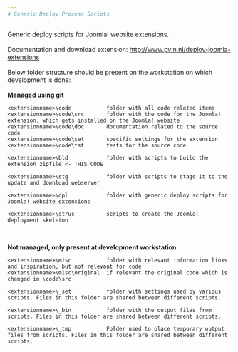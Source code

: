 ```yaml
--- 
# Generic Deploy Process Scripts
--- 		
```

Generic deploy scripts for Joomla! website extensions.<br/>
<br/>
Documentation and download extension: http://www.pvln.nl/deploy-joomla-extensions<br/>
<br/>
Below folder structure should be present on the workstation on which development is done:<br/>
<br/>
__Managed using git__
``` 
<extensionname>\code           folder with all code related items
<extensionname>\code\src       folder with the code for the Joomla! extension, which gets installed on the Joomla! website
<extensionname>\code\doc       documentation related to the source code
<extensionname>\code\set       specific settings for the extension
<extensionname>\code\tst       tests for the source code
			 
<extensionname>\bld            folder with scripts to build the extension zipfile <- THIS CODE
		 
<extensionname>\stg            folder with scripts to stage it to the update and download webserver

<extensionname>\dpl            folder with generic deploy scripts for Joomla! website extensions
 
<extensionname>\struc          scripts to create the Joomla! deployment skeleton
```
<br>

__Not managed, only present at development workstation__
```
<extensionname>\misc           folder with relevant information links and inspiration, but not relevant for code
<extensionname>\misc\original  if relevant the original code which is changed in \code\src

<extensionname>\_set           folder with settings used by various scripts. Files in this folder are shared between different scripts.

<extensionname>\_bin           folder with the output files from scripts. Files in this folder are shared between different scripts.

<extensionname>\_tmp           Folder used to place temporary output files from scripts. Files in this folder are shared between different scripts.
``` 
<br/>

